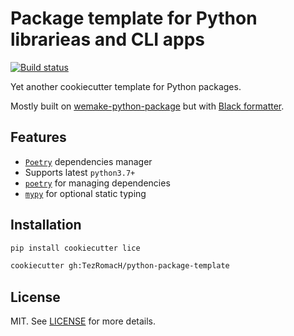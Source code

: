# Package template for Python librarieas and CLI apps

[![Build status](https://github.com/TezRomacH/python-package-template/workflows/test/badge.svg?branch=master&event=push)](https://github.com/TezRomacH/python-package-template/actions?query=workflow%3Atest)

Yet another cookiecutter template for Python packages.

Mostly built on [wemake-python-package](https://github.com/wemake-services/wemake-python-package) but with [Black formatter](https://github.com/psf/black).

## Features

- [`Poetry`](https://github.com/python-poetry/poetry) dependencies manager
- Supports latest `python3.7+`
- [`poetry`](https://github.com/python-poetry/poetry) for managing dependencies
- [`mypy`](https://mypy.readthedocs.io) for optional static typing

## Installation

```bash
pip install cookiecutter lice
```

```bash
cookiecutter gh:TezRomacH/python-package-template
```

## License

MIT. See [LICENSE](https://github.com/TezRomacH/python-package-template/blob/master/LICENCE) for more details.
